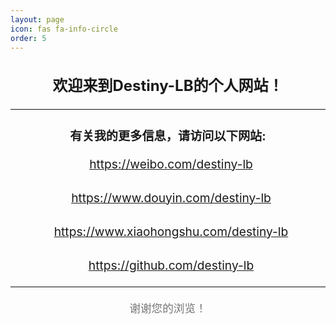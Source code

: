 ```yaml
---
layout: page
icon: fas fa-info-circle
order: 5
---
```


<div style="text-align: center; margin-bottom: 20px;">
  <h1 style="text-align: center; font-size: 1.5rem;"> 欢迎来到Destiny-LB的个人网站！</h1>
</div>

<hr style="border-top: 2px solid #f0f0f0; margin: 20px 0;">

<h2 style="text-align: center; font-size: 1.2rem;"> 有关我的更多信息，请访问以下网站: </h2>

<div style="display: flex; flex-direction: column; align-items: center; gap: 30px; margin-top: 20px;">

  <div style="display: inline-flex; align-items: center; justify-content: center; gap: 10px;">
    <a href="https://weibo.com/n/Destiny-LB" target="_blank" rel="noopener" style="text-decoration: none;">
      <i class="fab fa-weibo" style="font-size: 3rem;"></i>
    </a>
    <a href="https://weibo.com/n/Destiny-LB" target="_blank" rel="noopener" style="font-size: 1.2rem;">https://weibo.com/destiny-lb</a>
  </div>

  <div style="display: inline-flex; align-items: center; justify-content: center; gap: 10px;">
    <a href="https://v.douyin.com/AvmNk7J" target="_blank" rel="noopener" style="text-decoration: none;">
      <i class="fab fa-tiktok" style="font-size: 3rem;"></i>
    </a>
    <a href="https://v.douyin.com/AvmNk7J" target="_blank" rel="noopener" style="font-size: 1.2rem;">https://www.douyin.com/destiny-lb</a>
  </div>

  <div style="display: inline-flex; align-items: center; justify-content: center; gap: 10px;">
    <a href="https://www.xiaohongshu.com/user/profile/6306d9d900000000120010e0" target="_blank" rel="noopener" style="text-decoration: none;">
      <i class="fab fa-redhat" style="font-size: 3rem;"></i>
    </a>
    <a href="https://www.xiaohongshu.com/user/profile/6306d9d900000000120010e0" target="_blank" rel="noopener" style="font-size: 1.2rem;">https://www.xiaohongshu.com/destiny-lb</a>
  </div>

  <div style="display: inline-flex; align-items: center; justify-content: center; gap: 10px;">
    <a href="https://github.com/Destiny-LB" target="_blank" rel="noopener" style="text-decoration: none;">
      <i class="fab fa-github" style="font-size: 3rem;"></i>
    </a>
    <a href="https://github.com/Destiny-LB" target="_blank" rel="noopener" style="font-size: 1.2rem;">https://github.com/destiny-lb</a>
  </div>

</div>

<hr style="border-top: 2px solid #f0f0f0; margin: 20px 0;">

<div style="text-align: center; font-size: 1.1rem; color: #777;">
  <p>谢谢您的浏览！</p>
</div>
